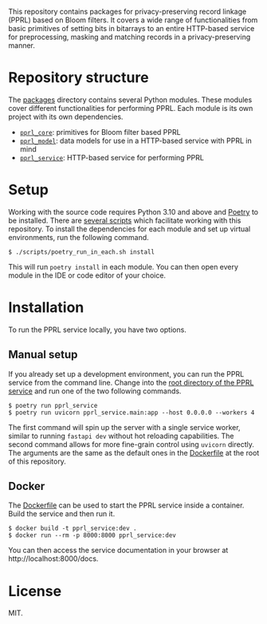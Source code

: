 This repository contains packages for privacy-preserving record linkage (PPRL) based on Bloom filters.
It covers a wide range of functionalities from basic primitives of setting bits in bitarrays to an entire
HTTP-based service for preprocessing, masking and matching records in a privacy-preserving manner.

# Repository structure

The [packages](./packages/) directory contains several Python modules.
These modules cover different functionalities for performing PPRL.
Each module is its own project with its own dependencies.

- [`pprl_core`](./packages/pprl_core/): primitives for Bloom filter based PPRL
- [`pprl_model`](./packages/pprl_model/): data models for use in a HTTP-based service with PPRL in mind
- [`pprl_service`](./packages/pprl_service/): HTTP-based service for performing PPRL

# Setup

Working with the source code requires Python 3.10 and above and [Poetry](https://python-poetry.org/) to be installed. 
There are [several scripts](./scripts/) which facilitate working with this repository.
To install the dependencies for each module and set up virtual environments, run the following command.

```
$ ./scripts/poetry_run_in_each.sh install
```

This will run `poetry install` in each module.
You can then open every module in the IDE or code editor of your choice.

# Installation

To run the PPRL service locally, you have two options.

## Manual setup

If you already set up a development environment, you can run the PPRL service from the command line.
Change into the [root directory of the PPRL service](./packages/pprl_service/) and run one of the two following commands.

```
$ poetry run pprl_service
$ poetry run uvicorn pprl_service.main:app --host 0.0.0.0 --workers 4
```

The first command will spin up the server with a single service worker, similar to running `fastapi dev` without hot reloading capabilities.
The second command allows for more fine-grain control using `uvicorn` directly.
The arguments are the same as the default ones in the [Dockerfile](./Dockerfile) at the root of this repository.

## Docker

The [Dockerfile](./Dockerfile) can be used to start the PPRL service inside a container.
Build the service and then run it.

```
$ docker build -t pprl_service:dev .
$ docker run --rm -p 8000:8000 pprl_service:dev
```

You can then access the service documentation in your browser at http://localhost:8000/docs.

# License

MIT.
